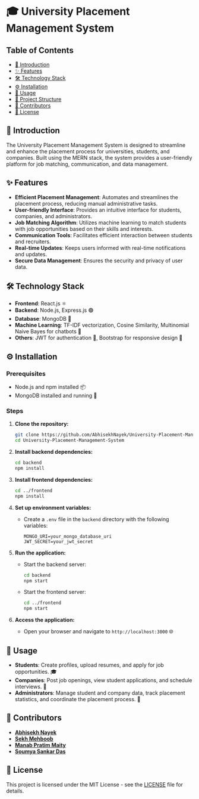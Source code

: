 # 🎓 University Placement Management System

## Table of Contents
- [📖 Introduction](#introduction)
- [✨ Features](#features)
- [🛠️ Technology Stack](#technology-stack)
- [⚙️ Installation](#installation)
- [🚀 Usage](#usage)
- [📁 Project Structure](#project-structure)
- [👥 Contributors](#contributors)
- [📜 License](#license)

## 📖 Introduction
The University Placement Management System is designed to streamline and enhance the placement process for universities, students, and companies. Built using the MERN stack, the system provides a user-friendly platform for job matching, communication, and data management.

## ✨ Features
- **Efficient Placement Management**: Automates and streamlines the placement process, reducing manual administrative tasks.
- **User-friendly Interface**: Provides an intuitive interface for students, companies, and administrators.
- **Job Matching Algorithm**: Utilizes machine learning to match students with job opportunities based on their skills and interests.
- **Communication Tools**: Facilitates efficient interaction between students and recruiters.
- **Real-time Updates**: Keeps users informed with real-time notifications and updates.
- **Secure Data Management**: Ensures the security and privacy of user data.

## 🛠️ Technology Stack
- **Frontend**: React.js ⚛️
- **Backend**: Node.js, Express.js 🟢
- **Database**: MongoDB 🍃
- **Machine Learning**: TF-IDF vectorization, Cosine Similarity, Multinomial Naive Bayes for chatbots 🤖
- **Others**: JWT for authentication 🔐, Bootstrap for responsive design 🎨

## ⚙️ Installation

### Prerequisites
- Node.js and npm installed 📦
- MongoDB installed and running 🍃

### Steps
1. **Clone the repository:**
    ```bash
    git clone https://github.com/AbhisekhNayek/University-Placement-Management-System.git
    cd University-Placement-Management-System
    ```

2. **Install backend dependencies:**
    ```bash
    cd backend
    npm install
    ```

3. **Install frontend dependencies:**
    ```bash
    cd ../frontend
    npm install
    ```

4. **Set up environment variables:**
    - Create a `.env` file in the `backend` directory with the following variables:
      ```plaintext
      MONGO_URI=your_mongo_database_uri
      JWT_SECRET=your_jwt_secret
      ```

5. **Run the application:**
    - Start the backend server:
      ```bash
      cd backend
      npm start
      ```
    - Start the frontend server:
      ```bash
      cd ../frontend
      npm start
      ```

6. **Access the application:**
    - Open your browser and navigate to `http://localhost:3000` 🌐

## 🚀 Usage
- **Students**: Create profiles, upload resumes, and apply for job opportunities. 🎓
- **Companies**: Post job openings, view student applications, and schedule interviews. 💼
- **Administrators**: Manage student and company data, track placement statistics, and coordinate the placement process. 🏫


## 👥 Contributors
- [**Abhisekh Nayek**](https://github.com/abhisekhnayek)
- [**Sekh Mehboob**](https://github.com/)
- [**Manab Pratim Maity**](https://github.com/)
- [**Soumya Sankar Das**](https://github.com/)

## 📜 License
This project is licensed under the MIT License - see the [LICENSE](LICENSE) file for details.

